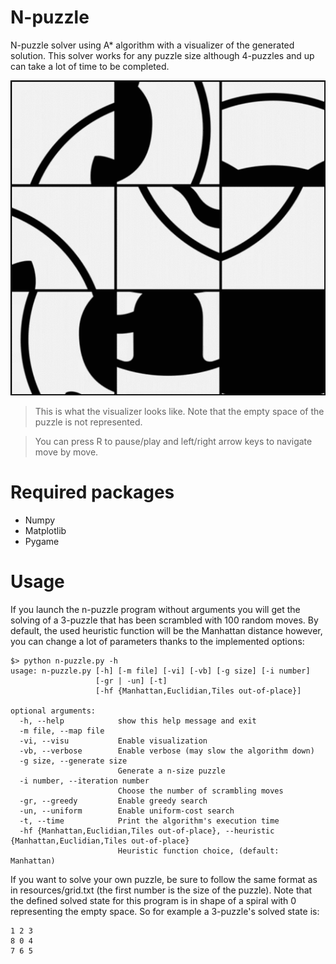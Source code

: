 # N-puzzle
N-puzzle solver using A* algorithm with a visualizer of the generated solution.
This solver works for any puzzle size although 4-puzzles and up can take a lot of time to be completed.

![](resources/visualizer.gif)

> This is what the visualizer looks like. Note that the empty space of the puzzle is not represented.

> You can press R to pause/play and left/right arrow keys to navigate move by move.
# Required packages
* Numpy
* Matplotlib
* Pygame

# Usage
If you launch the n-puzzle program without arguments you will get the solving of a 3-puzzle that has been scrambled with 100 random moves. 
By default, the used heuristic function will be the Manhattan distance however, you can change a lot of parameters thanks to the implemented options:
```
$> python n-puzzle.py -h
usage: n-puzzle.py [-h] [-m file] [-vi] [-vb] [-g size] [-i number]
                   [-gr | -un] [-t]
                   [-hf {Manhattan,Euclidian,Tiles out-of-place}]

optional arguments:
  -h, --help            show this help message and exit
  -m file, --map file
  -vi, --visu           Enable visualization
  -vb, --verbose        Enable verbose (may slow the algorithm down)
  -g size, --generate size
                        Generate a n-size puzzle
  -i number, --iteration number
                        Choose the number of scrambling moves
  -gr, --greedy         Enable greedy search
  -un, --uniform        Enable uniform-cost search
  -t, --time            Print the algorithm's execution time
  -hf {Manhattan,Euclidian,Tiles out-of-place}, --heuristic {Manhattan,Euclidian,Tiles out-of-place}
                        Heuristic function choice, (default: Manhattan)
```
If you want to solve your own puzzle, be sure to follow the same format as in resources/grid.txt (the first number is the size of the puzzle).
Note that the defined solved state for this program is in shape of a spiral with 0 representing the empty space.
So for example a 3-puzzle's solved state is:
```
1 2 3
8 0 4
7 6 5
```
